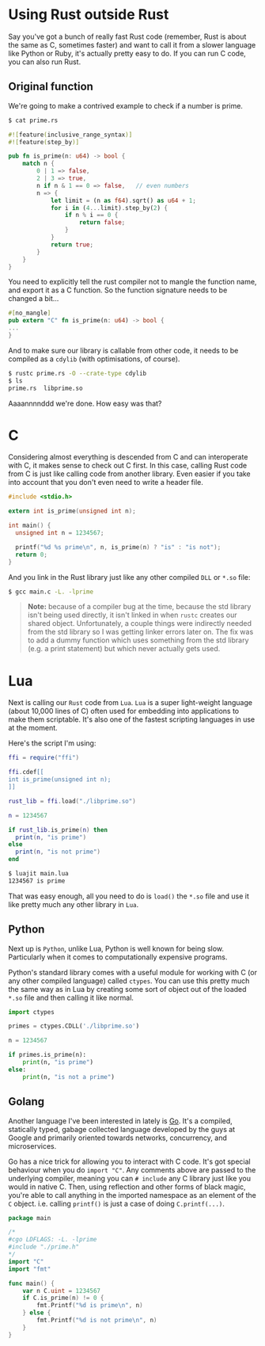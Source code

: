 # Using Rust outside Rust

Say you've got a bunch of really fast Rust code (remember, Rust is about the
same as C, sometimes faster) and want to call it from a slower language like
Python or Ruby, it's actually pretty easy to do. If you can run C code, you
can also run Rust.

## Original function

We're going to make a contrived example to check if a number is prime.

```bash
$ cat prime.rs
```

```rust
#![feature(inclusive_range_syntax)]
#![feature(step_by)]

pub fn is_prime(n: u64) -> bool {
    match n {
        0 | 1 => false,
        2 | 3 => true,
        n if n & 1 == 0 => false,   // even numbers
        n => {
            let limit = (n as f64).sqrt() as u64 + 1;
            for i in (4...limit).step_by(2) {
                if n % i == 0 {
                    return false;
                }
            }
            return true;
        }
    }
}
```

You need to explicitly tell the rust compiler not to mangle the function
name, and export it as a C function. So the function signature needs to be
changed a bit...

```rust
#[no_mangle]
pub extern "C" fn is_prime(n: u64) -> bool {
...
}
```

And to make sure our library is callable from other code, it needs to be
compiled as a `cdylib` (with optimisations, of course).

```bash
$ rustc prime.rs -O --crate-type cdylib
$ ls
prime.rs  libprime.so
```

Aaaannnnddd we're done. How easy was that?


# C

Considering almost everything is descended from C and can interoperate with C,
it makes sense to check out C first. In this case, calling Rust code from C is
just like calling code from another library. Even easier if you take into
account that you don't even need to write a header file.

```c
#include <stdio.h>

extern int is_prime(unsigned int n);

int main() {
  unsigned int n = 1234567;

  printf("%d %s prime\n", n, is_prime(n) ? "is" : "is not");
  return 0;
}
```

And you link in the Rust library just like any other compiled `DLL` or `*.so`
file:

```bash
$ gcc main.c -L. -lprime
```

  > **Note:** because of a compiler bug at the time, because the std library isn't
  > being used directly, it isn't linked in when `rustc` creates our shared
  > object. Unfortunately, a couple things were indirectly needed from the std
  > library so I was getting linker errors later on. The fix was to add a dummy
  > function which uses something from the std library (e.g. a print statement)
  > but which never actually gets used.


# Lua

Next is calling our `Rust` code from `Lua`. `Lua` is a super light-weight
language (about 10,000 lines of C)  often used for embedding into applications
to make them scriptable. It's also one of the fastest scripting languages
in use at the moment.

Here's the script I'm using:

```Lua
ffi = require("ffi")

ffi.cdef[[
int is_prime(unsigned int n);
]]

rust_lib = ffi.load("./libprime.so")

n = 1234567

if rust_lib.is_prime(n) then
  print(n, "is prime")
else
  print(n, "is not prime")
end
```

```bash
$ luajit main.lua
1234567 is prime
```

That was easy enough, all you need to do is `load()` the `*.so` file and use
it like pretty much any other library in `Lua`.


## Python

Next up is `Python`, unlike Lua, Python is well known for being slow.
Particularly when it comes to computationally expensive programs.

Python's standard library comes with a useful module for working with C (or
any other compiled language) called `ctypes`. You can use this pretty much the
same way as in Lua by creating some sort of object out of the loaded `*.so`
file and then calling it like normal.

```python
import ctypes

primes = ctypes.CDLL('./libprime.so')

n = 1234567

if primes.is_prime(n):
    print(n, "is prime")
else:
    print(n, "is not a prime")
```


## Golang

Another language I've been interested in lately is [Go](https://golang.org).
It's a compiled, statically typed, gabage collected language developed by the
guys at Google and primarily oriented towards networks, concurrency, and
microservices.

Go has a nice trick for allowing you to interact with C code. It's got special
behaviour when you do `import "C"`. Any comments above are passed to the
underlying compiler, meaning you can `# include` any C library just like you
would in native C. Then, using reflection and other forms of black magic, you're
able to call anything in the imported namespace as an element of the `C` object.
i.e. calling `printf()` is just a case of doing `C.printf(...)`.

```go
package main

/*
#cgo LDFLAGS: -L. -lprime
#include "./prime.h"
*/
import "C"
import "fmt"

func main() {
	var n C.uint = 1234567
	if C.is_prime(n) != 0 {
		fmt.Printf("%d is prime\n", n)
	} else {
		fmt.Printf("%d is not prime\n", n)
	}
}
```

